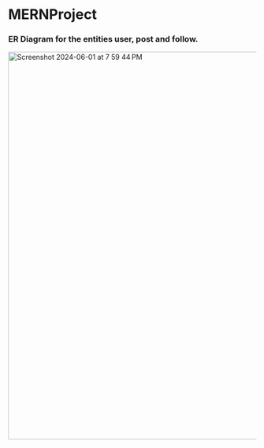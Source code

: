 # MERNProject
### ER Diagram for the entities user, post and follow.

<img width="788" alt="Screenshot 2024-06-01 at 7 59 44 PM" src="https://github.com/Nandu064/MERNProject/assets/49789508/0c9cea87-1a9e-4fb9-8ef9-94c002bd8676">
